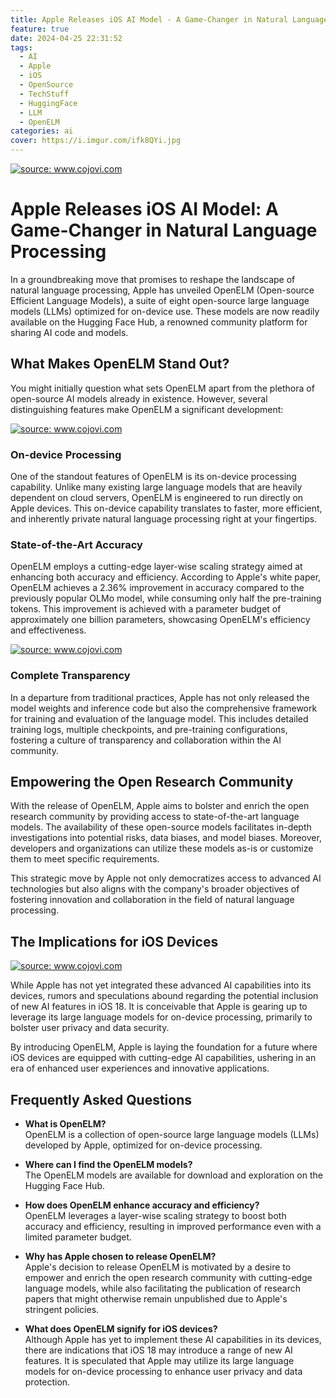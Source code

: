 ```yaml
---
title: Apple Releases iOS AI Model - A Game-Changer in Natural Language Processing
feature: true
date: 2024-04-25 22:31:52
tags:
  - AI
  - Apple
  - iOS
  - OpenSource
  - TechStuff
  - HuggingFace
  - LLM
  - OpenELM
categories: ai
cover: https://i.imgur.com/ifk8QYi.jpg
---
```


<a href="https://i.imgur.com/H2ZWnC0"><img src="https://i.imgur.com/H2ZWnC0.jpeg" title="source: www.cojovi.com" /></a>

# Apple Releases iOS AI Model: A Game-Changer in Natural Language Processing

In a groundbreaking move that promises to reshape the landscape of natural language processing, Apple has unveiled OpenELM (Open-source Efficient Language Models), a suite of eight open-source large language models (LLMs) optimized for on-device use. These models are now readily available on the Hugging Face Hub, a renowned community platform for sharing AI code and models.

## What Makes OpenELM Stand Out?

You might initially question what sets OpenELM apart from the plethora of open-source AI models already in existence. However, several distinguishing features make OpenELM a significant development:

<a href="https://i.imgur.com/E4JU5yk"><img src="https://i.imgur.com/E4JU5yk.jpeg" title="source: www.cojovi.com" /></a>

### On-device Processing

One of the standout features of OpenELM is its on-device processing capability. Unlike many existing large language models that are heavily dependent on cloud servers, OpenELM is engineered to run directly on Apple devices. This on-device capability translates to faster, more efficient, and inherently private natural language processing right at your fingertips.

### State-of-the-Art Accuracy

OpenELM employs a cutting-edge layer-wise scaling strategy aimed at enhancing both accuracy and efficiency. According to Apple's white paper, OpenELM achieves a 2.36% improvement in accuracy compared to the previously popular OLMo model, while consuming only half the pre-training tokens. This improvement is achieved with a parameter budget of approximately one billion parameters, showcasing OpenELM's efficiency and effectiveness.

<a href="https://i.imgur.com/E4JU5yk"><img src="https://i.imgur.com/E4JU5yk.jpeg" title="source: www.cojovi.com" /></a>

### Complete Transparency

In a departure from traditional practices, Apple has not only released the model weights and inference code but also the comprehensive framework for training and evaluation of the language model. This includes detailed training logs, multiple checkpoints, and pre-training configurations, fostering a culture of transparency and collaboration within the AI community.

## Empowering the Open Research Community

With the release of OpenELM, Apple aims to bolster and enrich the open research community by providing access to state-of-the-art language models. The availability of these open-source models facilitates in-depth investigations into potential risks, data biases, and model biases. Moreover, developers and organizations can utilize these models as-is or customize them to meet specific requirements.

This strategic move by Apple not only democratizes access to advanced AI technologies but also aligns with the company's broader objectives of fostering innovation and collaboration in the field of natural language processing.

## The Implications for iOS Devices

<a href="https://i.imgur.com/r9sYa8Z"><img src="https://i.imgur.com/r9sYa8Z.jpeg" title="source: www.cojovi.com" /></a>

While Apple has not yet integrated these advanced AI capabilities into its devices, rumors and speculations abound regarding the potential inclusion of new AI features in iOS 18. It is conceivable that Apple is gearing up to leverage its large language models for on-device processing, primarily to bolster user privacy and data security.

By introducing OpenELM, Apple is laying the foundation for a future where iOS devices are equipped with cutting-edge AI capabilities, ushering in an era of enhanced user experiences and innovative applications.

## Frequently Asked Questions

- **What is OpenELM?**  
OpenELM is a collection of open-source large language models (LLMs) developed by Apple, optimized for on-device processing.

- **Where can I find the OpenELM models?**  
The OpenELM models are available for download and exploration on the Hugging Face Hub.

- **How does OpenELM enhance accuracy and efficiency?**  
OpenELM leverages a layer-wise scaling strategy to boost both accuracy and efficiency, resulting in improved performance even with a limited parameter budget.

- **Why has Apple chosen to release OpenELM?**  
Apple's decision to release OpenELM is motivated by a desire to empower and enrich the open research community with cutting-edge language models, while also facilitating the publication of research papers that might otherwise remain unpublished due to Apple's stringent policies.

- **What does OpenELM signify for iOS devices?**  
Although Apple has yet to implement these AI capabilities in its devices, there are indications that iOS 18 may introduce a range of new AI features. It is speculated that Apple may utilize its large language models for on-device processing to enhance user privacy and data protection.
